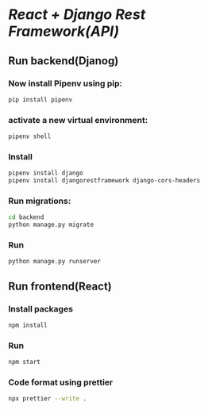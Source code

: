 # _React + Django Rest Framework(API)_

## Run backend(Djanog)

### Now install Pipenv using pip:

```sh
pip install pipenv
```

### activate a new virtual environment:

```sh
pipenv shell
```

### Install

```sh
pipenv install django
pipenv install djangorestframework django-cors-headers
```

### Run migrations:

```sh
cd backend
python manage.py migrate
```

### Run

```sh
python manage.py runserver
```

## Run frontend(React)

### Install packages

```sh
npm install
```

### Run

```sh
npm start
```

### Code format using prettier

```sh
npx prettier --write .
```
